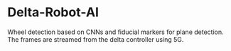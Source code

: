 # Delta-Robot-AI
Wheel detection based on CNNs and fiducial markers for plane detection. The frames are streamed from the delta controller using 5G.
